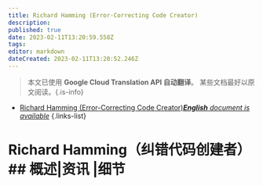 ```yaml
---
title: Richard Hamming (Error-Correcting Code Creator)
description: 
published: true
date: 2023-02-11T13:20:59.558Z
tags: 
editor: markdown
dateCreated: 2023-02-11T13:20:52.246Z
---
```


> 本文已使用 **Google Cloud Translation API 自动翻译**。
某些文档最好以原文阅读。{.is-info}



- [Richard Hamming (Error-Correcting Code Creator)***English** document is available*](/en/Knowledge-base/Dictionary/Person/richard-hamming-error-correcting-code-creator)
{.links-list}
# Richard Hamming（纠错代码创建者）## 概述|资讯 |细节